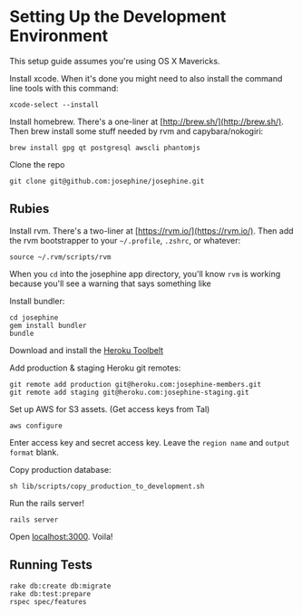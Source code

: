 # Setting Up the Development Environment

This setup guide assumes you're using OS X Mavericks.

Install xcode. When it's done you might need to also install the command line tools with this command:

```
xcode-select --install
```

Install homebrew. There's a one-liner at [http://brew.sh/](http://brew.sh/).
Then brew install some stuff needed by rvm and capybara/nokogiri:

```
brew install gpg qt postgresql awscli phantomjs
```

Clone the repo

```
git clone git@github.com:josephine/josephine.git
```

## Rubies

Install rvm. There's a two-liner at [https://rvm.io/](https://rvm.io/).
Then add the rvm bootstrapper to your `~/.profile`, `.zshrc`, or whatever:

```
source ~/.rvm/scripts/rvm
```

When you `cd` into the josephine app directory, you'll know `rvm` is working because you'll see a warning that says something like

Install bundler:

```
cd josephine
gem install bundler
bundle
```

Download and install the [Heroku Toolbelt](https://toolbelt.heroku.com/)

Add production & staging Heroku git remotes:

```
git remote add production git@heroku.com:josephine-members.git
git remote add staging git@heroku.com:josephine-staging.git
```

Set up AWS for S3 assets. (Get access keys from Tal)

```
aws configure
```

Enter access key and secret access key. Leave the `region name` and `output format` blank.

Copy production database:

```
sh lib/scripts/copy_production_to_development.sh
```

Run the rails server!

```
rails server
```

Open [localhost:3000](http://localhost:3000). Voila!

## Running Tests

```
rake db:create db:migrate
rake db:test:prepare
rspec spec/features
```
